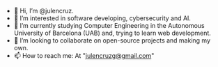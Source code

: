 - 👋 Hi, I’m @julencruz.
- 👀 I’m interested in software developing, cybersecurity and AI.
- 🌱 I’m currently studying Computer Engineering in the Autonomous University of Barcelona (UAB) and, trying to learn web development.
- 💞️ I’m looking to collaborate on open-source projects and making my own.
- 📫 How to reach me: At "julencruzg@gmail.com"
